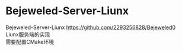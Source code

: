 # Bejeweled-Server-Liunx
Bejeweled-Server-Liunx
<a href="https://github.com/2293256828/Bejeweled0">https://github.com/2293256828/Bejeweled0</a><br>
Liunx服务端的实现<br>
需要配置CMake环境
